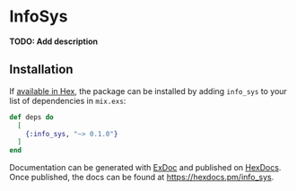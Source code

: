 # InfoSys

**TODO: Add description**

## Installation

If [available in Hex](https://hex.pm/docs/publish), the package can be installed
by adding `info_sys` to your list of dependencies in `mix.exs`:

```elixir
def deps do
  [
    {:info_sys, "~> 0.1.0"}
  ]
end
```

Documentation can be generated with [ExDoc](https://github.com/elixir-lang/ex_doc)
and published on [HexDocs](https://hexdocs.pm). Once published, the docs can
be found at <https://hexdocs.pm/info_sys>.

